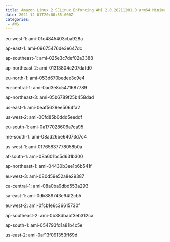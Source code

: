 ```yaml
---
title: Amazon Linux 2 SELinux Enforcing AMI 2.0.20211201.0 arm64 Minimal HVM gp2
date: 2021-12-01T20:00:55.000Z
categories:
 - AWS
---
```


eu-west-1: ami-01c4845403cba928a

ap-east-1: ami-09675476de3e647dc

ap-southeast-1: ami-025e3c7def02a3388

ap-northeast-2: ami-01313804c207dafd0

eu-north-1: ami-053d670bedee3c9e4

eu-central-1: ami-0ad3e8c5471687789

ap-northeast-3: ami-05b6789f25b458dad

us-east-1: ami-0eaf5629ee5064fa2

us-west-2: ami-00fd85b0ddd5eeddf

eu-south-1: ami-0a177028606a7ca95

me-south-1: ami-08ad26be64073d7c4

us-west-1: ami-01765837778058b0a

af-south-1: ami-08a601bc5d631b300

ap-northeast-1: ami-04430b3ee1b6b541f

eu-west-3: ami-080d59e52a8e29387

ca-central-1: ami-08a0ba9dbd553a293

sa-east-1: ami-0db889743e94f2cb5

eu-west-2: ami-0fcb1e6c36615730f

ap-southeast-2: ami-0b38dbabf3eb312ca

ap-south-1: ami-054793fd1a81b4c5e

us-east-2: ami-0af13f091353ff69d

